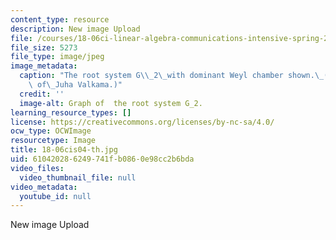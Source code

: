 ```yaml
---
content_type: resource
description: New image Upload
file: /courses/18-06ci-linear-algebra-communications-intensive-spring-2004/610420286249741fb0860e98cc2b6bda_18-06cis04-th.jpg
file_size: 5273
file_type: image/jpeg
image_metadata:
  caption: "The root system G\\_2\_with dominant Weyl chamber shown.\_(Image courtesy\
    \ of\_Juha Valkama.)"
  credit: ''
  image-alt: Graph of  the root system G_2.
learning_resource_types: []
license: https://creativecommons.org/licenses/by-nc-sa/4.0/
ocw_type: OCWImage
resourcetype: Image
title: 18-06cis04-th.jpg
uid: 61042028-6249-741f-b086-0e98cc2b6bda
video_files:
  video_thumbnail_file: null
video_metadata:
  youtube_id: null
---
```

New image Upload